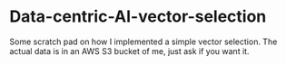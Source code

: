 # Data-centric-AI-vector-selection
Some scratch pad on how I implemented a simple vector selection. The actual data is in an AWS S3 bucket of me, just ask if you want it. 
